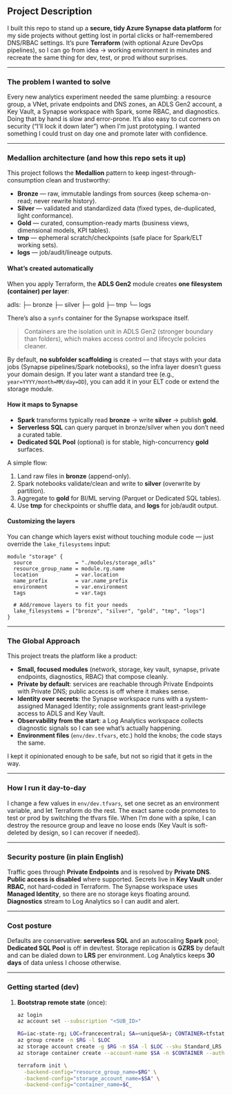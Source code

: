 ## Project Description

I built this repo to stand up a **secure, tidy Azure Synapse data platform** for my side projects without getting lost in portal clicks or half-remembered DNS/RBAC settings. It’s pure **Terraform** (with optional Azure DevOps pipelines), so I can go from idea → working environment in minutes and recreate the same thing for dev, test, or prod without surprises.

---

### The problem I wanted to solve

Every new analytics experiment needed the same plumbing: a resource group, a VNet, private endpoints and DNS zones, an ADLS Gen2 account, a Key Vault, a Synapse workspace with Spark, some RBAC, and diagnostics. Doing that by hand is slow and error-prone. It’s also easy to cut corners on security (“I’ll lock it down later”) when I’m just prototyping. I wanted something I could trust on day one and promote later with confidence.

---

### Medallion architecture (and how this repo sets it up)

This project follows the **Medallion** pattern to keep ingest-through-consumption clean and trustworthy:

- **Bronze** — raw, immutable landings from sources (keep schema-on-read; never rewrite history).
- **Silver** — validated and standardized data (fixed types, de-duplicated, light conformance).
- **Gold** — curated, consumption-ready marts (business views, dimensional models, KPI tables).
- **tmp** — ephemeral scratch/checkpoints (safe place for Spark/ELT working sets).
- **logs** — job/audit/lineage outputs.

#### What’s created automatically

When you apply Terraform, the **ADLS Gen2** module creates **one filesystem (container) per layer**:

adls:
├─ bronze
├─ silver
├─ gold
├─ tmp
└─ logs

There’s also a `synfs` container for the Synapse workspace itself.  
> Containers are the isolation unit in ADLS Gen2 (stronger boundary than folders), which makes access control and lifecycle policies cleaner.

By default, **no subfolder scaffolding** is created — that stays with your data jobs (Synapse pipelines/Spark notebooks), so the infra layer doesn’t guess your domain design. If you later want a standard tree (e.g., `year=YYYY/month=MM/day=DD`), you can add it in your ELT code or extend the storage module.

#### How it maps to Synapse

- **Spark** transforms typically read **bronze** → write **silver** → publish **gold**.
- **Serverless SQL** can query parquet in bronze/silver when you don’t need a curated table.
- **Dedicated SQL Pool** (optional) is for stable, high-concurrency **gold** surfaces.

A simple flow:

1. Land raw files in **bronze** (append-only).
2. Spark notebooks validate/clean and write to **silver** (overwrite by partition).
3. Aggregate to **gold** for BI/ML serving (Parquet or Dedicated SQL tables).
4. Use **tmp** for checkpoints or shuffle data, and **logs** for job/audit output.

#### Customizing the layers

You can change which layers exist without touching module code — just override the `lake_filesystems` input:

```hcl
module "storage" {
  source              = "./modules/storage_adls"
  resource_group_name = module.rg.name
  location            = var.location
  name_prefix         = var.name_prefix
  environment         = var.environment
  tags                = var.tags

  # Add/remove layers to fit your needs
  lake_filesystems = ["bronze", "silver", "gold", "tmp", "logs"]
}
```
---

### The Global Approach

This project treats the platform like a product:

- **Small, focused modules** (network, storage, key vault, synapse, private endpoints, diagnostics, RBAC) that compose cleanly.
- **Private by default**: services are reachable through Private Endpoints with Private DNS; public access is off where it makes sense.
- **Identity over secrets**: the Synapse workspace runs with a system-assigned Managed Identity; role assignments grant least-privilege access to ADLS and Key Vault.
- **Observability from the start**: a Log Analytics workspace collects diagnostic signals so I can see what’s actually happening.
- **Environment files** (`env/dev.tfvars`, etc.) hold the knobs; the code stays the same.

I kept it opinionated enough to be safe, but not so rigid that it gets in the way.

---

### How I run it day-to-day

I change a few values in `env/dev.tfvars`, set one secret as an environment variable, and let Terraform do the rest. The exact same code promotes to test or prod by switching the tfvars file. When I’m done with a spike, I can destroy the resource group and leave no loose ends (Key Vault is soft-deleted by design, so I can recover if needed).

---

### Security posture (in plain English)

Traffic goes through **Private Endpoints** and is resolved by **Private DNS**. **Public access is disabled** where supported. Secrets live in **Key Vault** under **RBAC**, not hard-coded in Terraform. The Synapse workspace uses **Managed Identity**, so there are no storage keys floating around. **Diagnostics** stream to Log Analytics so I can audit and alert.

---

### Cost posture

Defaults are conservative: **serverless SQL** and an autoscaling **Spark** pool; **Dedicated SQL Pool** is off in dev/test. Storage replication is **GZRS** by default and can be dialed down to **LRS** per environment. Log Analytics keeps **30 days** of data unless I choose otherwise.

---

### Getting started (dev)

1. **Bootstrap remote state** (once):
   ```bash
   az login
   az account set --subscription "<SUB_ID>"

   RG=iac-state-rg; LOC=francecentral; SA=<uniqueSA>; CONTAINER=tfstate
   az group create -n $RG -l $LOC
   az storage account create -g $RG -n $SA -l $LOC --sku Standard_LRS --kind StorageV2 --min-tls-version TLS1_2
   az storage container create --account-name $SA -n $CONTAINER --auth-mode login

   terraform init \
     -backend-config="resource_group_name=$RG" \
     -backend-config="storage_account_name=$SA" \
     -backend-config="container_name=$C_
